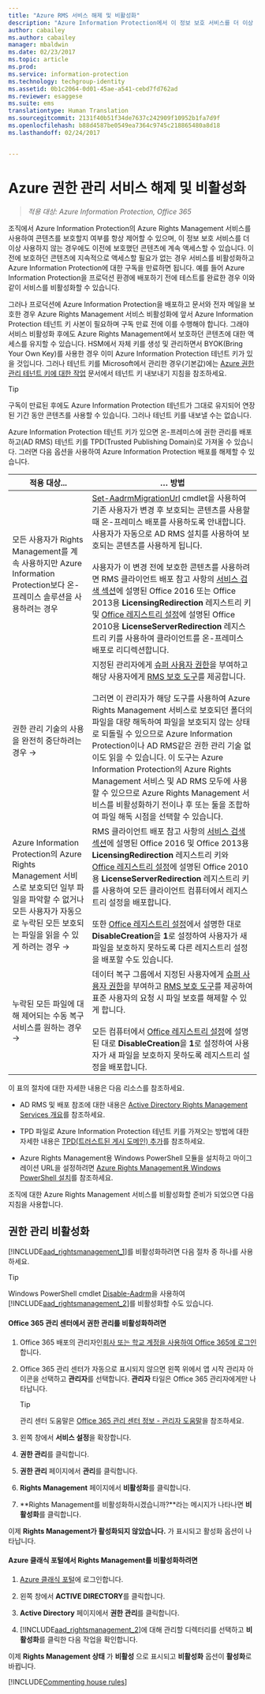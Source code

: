 ```yaml
---
title: "Azure RMS 서비스 해제 및 비활성화"
description: "Azure Information Protection에서 이 정보 보호 서비스를 더 이상 사용하지 않으려는 경우 해당 방법 및 지침을 제공합니다."
author: cabailey
ms.author: cabailey
manager: mbaldwin
ms.date: 02/23/2017
ms.topic: article
ms.prod: 
ms.service: information-protection
ms.technology: techgroup-identity
ms.assetid: 0b1c2064-0d01-45ae-a541-cebd7fd762ad
ms.reviewer: esaggese
ms.suite: ems
translationtype: Human Translation
ms.sourcegitcommit: 2131f40b51f34de7637c242909f10952b1fa7d9f
ms.openlocfilehash: b88d4587be0549ea7364c9745c218865480a8d18
ms.lasthandoff: 02/24/2017


---
```


# <a name="decommissioning-and-deactivating-azure-rights-management"></a>Azure 권한 관리 서비스 해제 및 비활성화

>*적용 대상: Azure Information Protection, Office 365*

조직에서 Azure Information Protection의 Azure Rights Management 서비스를 사용하여 콘텐츠를 보호할지 여부를 항상 제어할 수 있으며, 이 정보 보호 서비스를 더 이상 사용하지 않는 경우에도 이전에 보호했던 콘텐츠에 계속 액세스할 수 있습니다. 이전에 보호하던 콘텐츠에 지속적으로 액세스할 필요가 없는 경우 서비스를 비활성화하고 Azure Information Protection에 대한 구독을 만료하면 됩니다. 예를 들어 Azure Information Protection을 프로덕션 환경에 배포하기 전에 테스트를 완료한 경우 이와 같이 서비스를 비활성화할 수 있습니다.

그러나 프로덕션에 Azure Information Protection을 배포하고 문서와 전자 메일을 보호한 경우 Azure Rights Management 서비스 비활성화에 앞서 Azure Information Protection 테넌트 키 사본이 필요하며 구독 만료 전에 이를 수행해야 합니다. 그래야 서비스 비활성화 후에도 Azure Rights Management에서 보호하던 콘텐츠에 대한 액세스를 유지할 수 있습니다. HSM에서 자체 키를 생성 및 관리하면서 BYOK(Bring Your Own Key)를 사용한 경우 이미 Azure Information Protection 테넌트 키가 있을 것입니다. 그러나 테넌트 키를 Microsoft에서 관리한 경우(기본값)에는 [Azure 권한 관리 테넌트 키에 대한 작업](operations-tenant-key.md) 문서에서 테넌트 키 내보내기 지침을 참조하세요.

> [!TIP]
> 구독이 만료된 후에도 Azure Information Protection 테넌트가 그대로 유지되어 연장된 기간 동안 콘텐츠를 사용할 수 있습니다. 그러나 테넌트 키를 내보낼 수는 없습니다.

Azure Information Protection 테넌트 키가 있으면 온-프레미스에 권한 관리를 배포하고(AD RMS) 테넌트 키를 TPD(Trusted Publishing Domain)로 가져올 수 있습니다. 그러면 다음 옵션을 사용하여 Azure Information Protection 배포를 해제할 수 있습니다.

|적용 대상...|… 방법|
|----------------------------|--------------|
|모든 사용자가 Rights Management를 계속 사용하지만 Azure Information Protection보다 온-프레미스 솔루션을 사용하려는 경우|[Set-AadrmMigrationUrl](https://msdn.microsoft.com/library/azure/dn629429.aspx) cmdlet을 사용하여 기존 사용자가 변경 후 보호되는 콘텐츠를 사용할 때 온-프레미스 배포를 사용하도록 안내합니다. 사용자가 자동으로 AD RMS 설치를 사용하여 보호되는 콘텐츠를 사용하게 됩니다.<br /><br />사용자가 이 변경 전에 보호한 콘텐츠를 사용하려면 RMS 클라이언트 배포 참고 사항의 [서비스 검색 섹션](../rms-client/client-deployment-notes.md)에 설명된 Office 2016 또는 Office 2013용 **LicensingRedirection** 레지스트리 키 및 [Office 레지스트리 설정](https://technet.microsoft.com/library/dd772637%28v=ws.10%29.aspx)에 설명된 Office 2010용 **LicenseServerRedirection** 레지스트리 키를 사용하여 클라이언트를 온-프레미스 배포로 리디렉션합니다.|
|권한 관리 기술의 사용을 완전히 중단하려는 경우 →|지정된 관리자에게 [슈퍼 사용자 권한](../deploy-use/configure-super-users.md)을 부여하고 해당 사용자에게 [RMS 보호 도구](http://www.microsoft.com/en-us/download/details.aspx?id=47256)를 제공합니다.<br /><br />그러면 이 관리자가 해당 도구를 사용하여 Azure Rights Management 서비스로 보호되던 폴더의 파일을 대량 해독하여 파일을 보호되지 않는 상태로 되돌릴 수 있으므로 Azure Information Protection이나 AD RMS같은 권한 관리 기술 없이도 읽을 수 있습니다. 이 도구는 Azure Information Protection의 Azure Rights Management 서비스 및 AD RMS 모두에 사용할 수 있으므로 Azure Rights Management 서비스를 비활성화하기 전이나 후 또는 둘을 조합하여 파일 해독 시점을 선택할 수 있습니다.|
|Azure Information Protection의 Azure Rights Management 서비스로 보호되던 일부 파일을 파악할 수 없거나 모든 사용자가 자동으로 누락된 모든 보호되는 파일을 읽을 수 있게 하려는 경우 →|RMS 클라이언트 배포 참고 사항의 [서비스 검색 섹션](../rms-client/client-deployment-notes.md)에 설명된 Office 2016 및 Office 2013용 **LicensingRedirection** 레지스트리 키와 [Office 레지스트리 설정](https://technet.microsoft.com/library/dd772637%28v=ws.10%29.aspx)에 설명된 Office 2010용 **LicenseServerRedirection** 레지스트리 키를 사용하여 모든 클라이언트 컴퓨터에서 레지스트리 설정을 배포합니다.<br /><br />또한 [Office 레지스트리 설정](https://technet.microsoft.com/library/dd772637%28v=ws.10%29.aspx)에서 설명한 대로 **DisableCreation**을 **1**로 설정하여 사용자가 새 파일을 보호하지 못하도록 다른 레지스트리 설정을 배포할 수도 있습니다.|
|누락된 모든 파일에 대해 제어되는 수동 복구 서비스를 원하는 경우    →|데이터 복구 그룹에서 지정된 사용자에게 [슈퍼 사용자 권한](../deploy-use/configure-super-users.md)을 부여하고 [RMS 보호 도구](http://www.microsoft.com/en-us/download/details.aspx?id=47256)를 제공하여 표준 사용자의 요청 시 파일 보호를 해제할 수 있게 합니다.<br /><br />모든 컴퓨터에서 [Office 레지스트리 설정](https://technet.microsoft.com/library/dd772637%28v=ws.10%29.aspx)에 설명된 대로 **DisableCreation**을 **1**로 설정하여 사용자가 새 파일을 보호하지 못하도록 레지스트리 설정을 배포합니다.|
이 표의 절차에 대한 자세한 내용은 다음 리소스를 참조하세요.

-   AD RMS 및 배포 참조에 대한 내용은 [Active Directory Rights Management Services 개요](https://technet.microsoft.com/library/hh831364.aspx)를 참조하세요.

-   TPD 파일로 Azure Information Protection 테넌트 키를 가져오는 방법에 대한 자세한 내용은 [TPD(트러스트된 게시 도메인) 추가](https://technet.microsoft.com/library/cc771460.aspx)를 참조하세요.

-   Azure Rights Management용 Windows PowerShell 모듈을 설치하고 마이그레이션 URL을 설정하려면 [Azure Rights Management용 Windows PowerShell 설치](install-powershell.md)를 참조하세요.

조직에 대한 Azure Rights Management 서비스를 비활성화할 준비가 되었으면 다음 지침을 사용합니다.

## <a name="deactivating-rights-management"></a>권한 관리 비활성화
[!INCLUDE[aad_rightsmanagement_1](../includes/aad_rightsmanagement_1_md.md)]를 비활성화하려면 다음 절차 중 하나를 사용하세요.

> [!TIP]
> Windows PowerShell cmdlet [Disable-Aadrm](http://msdn.microsoft.com/library/windowsazure/dn629422.aspx)을 사용하여 [!INCLUDE[aad_rightsmanagement_2](../includes/aad_rightsmanagement_2_md.md)]를 비활성화할 수도 있습니다.

#### <a name="to-deactivate-rights-management-from-the-office-365-admin-center"></a>Office 365 관리 센터에서 권한 관리를 비활성화하려면

1.  Office 365 배포의 관리자인[회사 또는 학교 계정을 사용하여 Office 365에 로그인](https://portal.office.com/) 합니다.

2.  Office 365 관리 센터가 자동으로 표시되지 않으면 왼쪽 위에서 앱 시작 관리자 아이콘을 선택하고 **관리자**를 선택합니다. **관리자** 타일은 Office 365 관리자에게만 나타납니다.

    > [!TIP]
    > 관리 센터 도움말은 [Office 365 관리 센터 정보 - 관리자 도움말](https://support.office.com/article/About-the-Office-365-admin-center-Admin-Help-58537702-d421-4d02-8141-e128e3703547)을 참조하세요.

3.  왼쪽 창에서 **서비스 설정**을 확장합니다.

4.  **권한 관리**를 클릭합니다.

5.  **권한 관리** 페이지에서 **관리**를 클릭합니다.

6.  **Rights Management** 페이지에서 **비활성화**를 클릭합니다.

7.  **Rights Management를 비활성화하시겠습니까?**라는 메시지가 나타나면 **비활성화**를 클릭합니다.

이제 **Rights Management가 활성화되지 않았습니다.** 가 표시되고 활성화 옵션이 나타납니다.

#### <a name="to-deactivate-rights-management-from-the-azure-classic-portal"></a>Azure 클래식 포털에서 Rights Management를 비활성화하려면

1.  [Azure 클래식 포털](http://go.microsoft.com/fwlink/p/?LinkID=275081)에 로그인합니다.

2.  왼쪽 창에서 **ACTIVE DIRECTORY**를 클릭합니다.

3.  **Active Directory** 페이지에서 **권한 관리**를 클릭합니다.

4.  [!INCLUDE[aad_rightsmanagement_2](../includes/aad_rightsmanagement_2_md.md)]에 대해 관리할 디렉터리를 선택하고 **비활성화**를 클릭한 다음 작업을 확인합니다.

이제 **Rights Management 상태** 가 **비활성** 으로 표시되고 **비활성화** 옵션이 **활성화**로 바뀝니다.

[!INCLUDE[Commenting house rules](../includes/houserules.md)]



